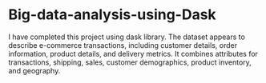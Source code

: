 # Big-data-analysis-using-Dask
I have completed this project using dask library.
The dataset appears to describe e-commerce transactions, including customer details, order information, product details, and delivery metrics. It combines attributes for transactions, shipping, sales, customer demographics, product inventory, and geography.


